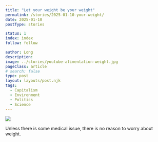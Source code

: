 ```yaml
---
title: "Let your weight be your weight"
permalink: /stories/2025-01-10-your-weight/
date: 2025-01-10
postType: stories

status: 1
index: index
follow: follow

author: Long
description:
image: ../stories/youtube-alimentation-weight.jpg
pageClass: article
# search: false
type: post
layout: layouts/post.njk
tags:
  - Capitalism
  - Environment
  - Politics
  - Science
---
```


<a href="https://www.youtube.com/watch?v=6DGtGD8Bxqw" target="_blank"><img src="/assets/images/articles/stories/youtube-alimentation-weight.jpg"></a>

Unless there is some medical issue, there is no reason to worry about weight.
